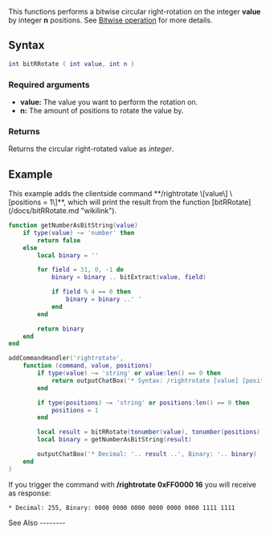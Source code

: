 This functions performs a bitwise circular right-rotation on the integer **value** by integer **n** positions. See [Bitwise operation](https://en.wikipedia.org/wiki/Bitwise_operation#Rotate_no_carry) for more details.

Syntax
------

``` lua
int bitRRotate ( int value, int n )
```

### Required arguments

-   **value:** The value you want to perform the rotation on.
-   **n:** The amount of positions to rotate the value by.

### Returns

Returns the circular right-rotated value as *integer*.

Example
-------

<section name="Client" class="client" show="true">
This example adds the clientside command **/rightrotate \[value\] \[positions = 1\]**, which will print the result from the function [bitRRotate](/docs/bitRRotate.md "wikilink").

``` lua
function getNumberAsBitString(value)
    if type(value) ~= 'number' then
        return false
    else
        local binary = ''

        for field = 31, 0, -1 do
            binary = binary .. bitExtract(value, field)

            if field % 4 == 0 then
                binary = binary ..' '
            end
        end

        return binary
    end
end

addCommandHandler('rightrotate',
    function (command, value, positions)
        if type(value) ~= 'string' or value:len() == 0 then
            return outputChatBox('* Syntax: /rightrotate [value] [positions = 1]')
        end

        if type(positions) ~= 'string' or positions:len() == 0 then
            positions = 1
        end

        local result = bitRRotate(tonumber(value), tonumber(positions))
        local binary = getNumberAsBitString(result)

        outputChatBox('* Decimal: '.. result ..', Binary: '.. binary)
    end
)
```

If you trigger the command with **/rightrotate 0xFF0000 16** you will receive as response:

    * Decimal: 255, Binary: 0000 0000 0000 0000 0000 0000 1111 1111 

</section>
See Also
--------
